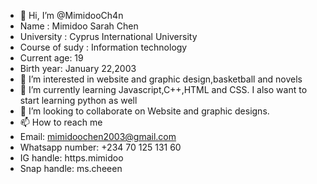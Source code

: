- 👋 Hi, I’m @MimidooCh4n
-  Name : Mimidoo Sarah Chen
-  University : Cyprus International University
- Course of sudy : Information technology
- Current age: 19
- Birth year: January 22,2003
- 👀 I’m interested in website and graphic design,basketball and novels
- 🌱 I’m currently learning Javascript,C++,HTML and CSS. I also want to start learning python as well
- 💞️ I’m looking to collaborate on Website and graphic designs.
- 📫 How to reach me 
- Email: mimidoochen2003@gmail.com
- Whatsapp number: +234 70 125 131 60
- IG handle: https.mimidoo
- Snap handle: ms.cheeen

<!---
MimidooCh4n/MimidooCh4n is a ✨ special ✨ repository because its `README.md` (this file) appears on your GitHub profile.
You can click the Preview link to take a look at your changes.
--->
